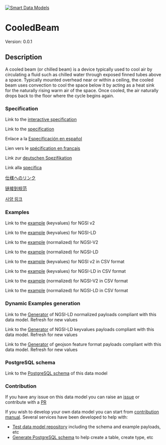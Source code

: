 [![Smart Data Models](https://smartdatamodels.org/wp-content/uploads/2022/01/SmartDataModels_logo.png "Logo")](https://smartdatamodels.org)
# CooledBeam
Version: 0.0.1

## Description 

A cooled beam (or chilled beam) is a device typically used to cool air by circulating a fluid such as chilled water through exposed finned tubes above a space. Typically mounted overhead near or within a ceiling, the cooled beam uses convection to cool the space below it by acting as a heat sink for the naturally rising warm air of the space. Once cooled, the air naturally drops back to the floor where the cycle begins again.
### Specification

Link to the [interactive specification](https://swagger.lab.fiware.org/?url=https://smart-data-models.github.io/dataModel.S4BLDG/CooledBeam/swagger.yaml)

Link to the [specification](https://github.com/smart-data-models/dataModel.S4BLDG/blob/master/CooledBeam/doc/spec.md)

Enlace a la [Especificación en español](https://github.com/smart-data-models/dataModel.S4BLDG/blob/master/CooledBeam/doc/spec_ES.md)

Lien vers le [spécification en français](https://github.com/smart-data-models/dataModel.S4BLDG/blob/master/CooledBeam/doc/spec_FR.md)

Link zur [deutschen Spezifikation](https://github.com/smart-data-models/dataModel.S4BLDG/blob/master/CooledBeam/doc/spec_DE.md)

Link alla [specifica](https://github.com/smart-data-models/dataModel.S4BLDG/blob/master/CooledBeam/doc/spec_IT.md)

[仕様へのリンク](https://github.com/smart-data-models/dataModel.S4BLDG/blob/master/CooledBeam/doc/spec_JA.md)

[链接到规范](https://github.com/smart-data-models/dataModel.S4BLDG/blob/master/CooledBeam/doc/spec_ZH.md)

[사양 링크](https://github.com/smart-data-models/dataModel.S4BLDG/blob/master/CooledBeam/doc/spec_KO.md)
### Examples

Link to the [example](https://smart-data-models.github.io/dataModel.S4BLDG/CooledBeam/examples/example.json) (keyvalues) for NGSI v2

Link to the [example](https://smart-data-models.github.io/dataModel.S4BLDG/CooledBeam/examples/example.jsonld) (keyvalues) for NGSI-LD

Link to the [example](https://smart-data-models.github.io/dataModel.S4BLDG/CooledBeam/examples/example-normalized.json) (normalized) for NGSI-V2

Link to the [example](https://smart-data-models.github.io/dataModel.S4BLDG/CooledBeam/examples/example-normalized.jsonld) (normalized) for NGSI-LD

Link to the [example](https://github.com/smart-data-models/dataModel.S4BLDG/blob/master/CooledBeam/examples/example.json.csv) (keyvalues) for NGSI v2 in CSV format

Link to the [example](https://github.com/smart-data-models/dataModel.S4BLDG/blob/master/CooledBeam/examples/example.jsonld.csv) (keyvalues) for NGSI-LD in CSV format

Link to the [example](https://github.com/smart-data-models/dataModel.S4BLDG/blob/master/CooledBeam/examples/example-normalized.json.csv) (normalized) for NGSI-V2 in CSV format

Link to the [example](https://github.com/smart-data-models/dataModel.S4BLDG/blob/master/CooledBeam/examples/example-normalized.jsonld.csv) (normalized) for NGSI-LD in CSV format
### Dynamic Examples generation

Link to the [Generator](https://smartdatamodels.org/extra/ngsi-ld_generator.php?schemaUrl=https://raw.githubusercontent.com/smart-data-models/dataModel.S4BLDG/master/CooledBeam/schema.json&email=info@smartdatamodels.org) of NGSI-LD normalized payloads compliant with this data model. Refresh for new values

Link to the [Generator](https://smartdatamodels.org/extra/ngsi-ld_generator_keyvalues.php?schemaUrl=https://raw.githubusercontent.com/smart-data-models/dataModel.S4BLDG/master/CooledBeam/schema.json&email=info@smartdatamodels.org) of NGSI-LD keyvalues payloads compliant with this data model. Refresh for new values

Link to the [Generator](https://smartdatamodels.org/extra/geojson_features_generator.php?schemaUrl=https://raw.githubusercontent.com/smart-data-models/dataModel.S4BLDG/master/CooledBeam/schema.json&email=info@smartdatamodels.org) of geojson feature format payloads compliant with this data model. Refresh for new values
### PostgreSQL schema

Link to the [PostgreSQL schema](https://github.com/smart-data-models/dataModel.S4BLDG/blob/master/CooledBeam/schema.sql) of this data model
### Contribution

 If you have any issue on this data model you can raise an [issue](https://github.com/smart-data-models/dataModel.S4BLDG/issues)  or contribute with a [PR](https://github.com/smart-data-models/dataModel.S4BLDG/pulls)

 If you wish to develop your own data model you can start from [contribution manual](https://bit.ly/contribution_manual). Several services have been developed to help with: 
 - [Test data model repository](https://smartdatamodels.org/index.php/data-models-contribution-api/) including the schema and example payloads, etc
 - [Generate PostgreSQL schema](https://smartdatamodels.org/index.php/sql-service/) to help create a table, create type, etc